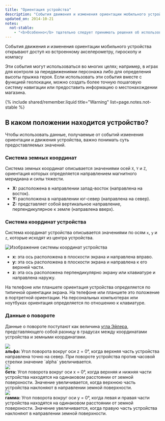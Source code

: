 ```yaml
---
title: "Ориентация устройства"
description: "События движения и изменения ориентации мобильного устройства открывают доступ ко встроенному акселерометру, гироскопу и компасу"
updated_on: 2014-10-21
notes:
  not-stable:
    - "<b>Особенно</b> тщательно следует принимать решения об использовании событий, связанных с движением или изменением ориентации мобильных устройств.  К сожалению, не все браузеры используют одну и ту же систему координат, и поэтому при одинаковых условиях они могут возвращать различные значения."
---
```

<p class="intro">
  События движения и изменения ориентации мобильного устройства открывают доступ ко встроенному акселерометру, гироскопу и компасу
</p>

Эти события могут использоваться во многих целях; например, в играх для 
контроля за передвижениями персонажа либо для определения высоты прыжка 
героя. Если использовать эти события вместе с функцией геолокации, можно создать более точную 
пошаговую систему навигации или предоставить информацию о местонахождении магазина.

{% include shared/remember.liquid title="Warning" list=page.notes.not-stable %}

## В каком положении находится устройство?

Чтобы использовать данные, получаемые от событий изменения ориентации и движения устройства,
важно понимать суть предоставляемых значений.  

### Система земных координат

Система земных координат описывается значениями осей `X`, `Y` и `Z`, ориентация которых определяется 
направлением магнитного меридиана и силы тяжести.

<ul>
  <li>
    <b>X:</b> расположена в направлении запад-восток (направлена на восток).
  </li>
    <li>
    <b>Y:</b> расположена в направлении юг-север (направлена на север).
  </li>
    <li>
    <b>Z:</b> представляет собой вертикальное направление, перпендикулярное к земле
 (направлена вверх).
  </li>
</ul>

### Система координат устройства

Система координат устройства описывается значениями по осям `x`, `y` и `z`, которые исходят
из центра устройства.

<img src="images/axes.png" alt="Изображение системы координат устройства">
<!-- Особая благодарность выражается Sheppy (https://developer.mozilla.org/en-US/profiles/Sheppy) 
  за изображения, к которым был предоставлен свободный доступ. -->

<ul>
  <li>
    <b>x:</b> эта ось расположена в плоскости экрана и направлена вправо.
  </li>
    <li>
    <b>y:</b> эта ось расположена в плоскости экрана и направлена к его верхней части.
  </li>
    <li>
    <b>z:</b> эта ось расположена перпендикулярно экрану или клавиатуре и направлена
   наружу.
  </li>
</ul>

На телефоне или планшете ориентация устройства определяется по типичной
ориентации экрана.  На телефоне или планшете это 
положение в портретной ориентации. На персональных компьютерах или ноутбуках ориентация 
определяется по отношению к клавиатуре.

### Данные о повороте

Данные о повороте поступают как величина [угла Эйлера](http://en.wikipedia.org/wiki/Euler_angles),
представляющего собой разницу в градусах между координатами устройства
и земными координатами.

<div>
  <div class="g--third">
    <img src="images/alpha.png"><br>
    <b>альфа:</b> Угол поворота вокруг оси z = 0&deg;, когда верхняя часть
  устройства направлена точно на север.  При повороте устройства против часовой стрелки
    значение `alpha` увеличивается.
  </div>
  <div class="g--third">
    <img src="images/beta.png"><br>
    <b>бета:</b> Угол поворота вокруг оси x = 0&deg;, когда верхняя и 
нижняя части устройства находятся на одинаковом расстоянии от земной поверхности. Значение
    увеличивается, когда верхнюю часть устройства наклоняют в направлении земной поверхности.
  </div>
  <div class="g--third g--last">
    <img src="images/gamma.png"><br>
    <b>гамма:</b> Угол поворота вокруг оси y = 0&deg;, когда левая и
 правая части устройства находятся на одинаковом расстоянии от земной поверхности.  Значение
    увеличивается, когда правую часть устройства наклоняют в направлении земной поверхности. 
  </div>
</div>

<div style="clear:both;"></div>



